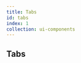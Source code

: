 ```yaml
---
title: Tabs
id: tabs
index: 1
collection: ui-components
---
```

<div class="row">
  <div class="col-md-12">
    <h2>Tabs</h2>
  </div>
</div>